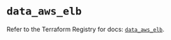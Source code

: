 # `data_aws_elb`

Refer to the Terraform Registry for docs: [`data_aws_elb`](https://registry.terraform.io/providers/hashicorp/aws/6.4.0/docs/data-sources/elb).
